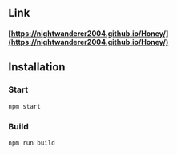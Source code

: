 ## Link

#### [https://nightwanderer2004.github.io/Honey/](https://nightwanderer2004.github.io/Honey/)

## Installation

### Start

```
npm start
```

### Build

```
npm run build
```
